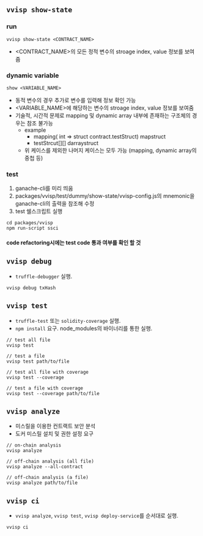 ## ```vvisp show-state```
### run
```
vvisp show-state <CONTRACT_NAME>
```
- <CONTRACT_NAME>의 모든 정적 변수의 stroage index, value 정보를 보여줌

### dynamic variable
```
show <VARIABLE_NAME>
```
- 동적 변수의 경우 추가로 변수를 입력해 정보 확인 가능
- <VARIABLE_NAME>에 해당하는 변수의 stroage index, value 정보를 보여줌
- 기술적, 시간적 문제로 mapping 및 dynamic array 내부에 존재하는 구조체의 경우는 참조 불가능
    - example
        - mapping( int => struct contract.testStruct) mapstruct
        - testStrcut[][] darraystruct
    - 위 케이스를 제외한 나머지 케이스는 모두 가능 (mapping, dynamic array의 중첩 등)

### test
1. ganache-cli를 미리 띄움
2. packages/vvisp/test/dummy/show-state/vvisp-config.js의 mnemonic을 ganache-cli의 출력을 참조해 수정
3. test 쉘스크립트 실행
```
cd packages/vvisp
npm run-script ssci
```
#### code refactoring시에는 test code 통과 여부를 확인 할 것


## ```vvisp debug```

* ```truffle-debugger``` 실행.

```
vvisp debug txHash
```

## ```vvisp test```

* ```truffle-test``` 또는 ```solidity-coverage``` 실행.
* ```npm install``` 요구. node_modules의 바이너리를 통한 실행.

```
// test all file
vvisp test

// test a file
vvisp test path/to/file

// test all file with coverage
vvisp test --coverage

// test a file with coverage
vvisp test --coverage path/to/file
```


## ```vvisp analyze```

* 미스릴을 이용한 컨트랙트 보안 분석
* 도커 미스릴 설치 및 권한 설정 요구

```
// on-chain analysis
vvisp analyze

// off-chain analysis (all file)
vvisp analyze --all-contract

// off-chain analysis (a file)
vvisp analyze path/to/file
```

## ```vvisp ci```

* `vvisp analyze`, `vvisp test`, `vvisp deploy-service`를 순서대로 실행.

```
vvisp ci
```
